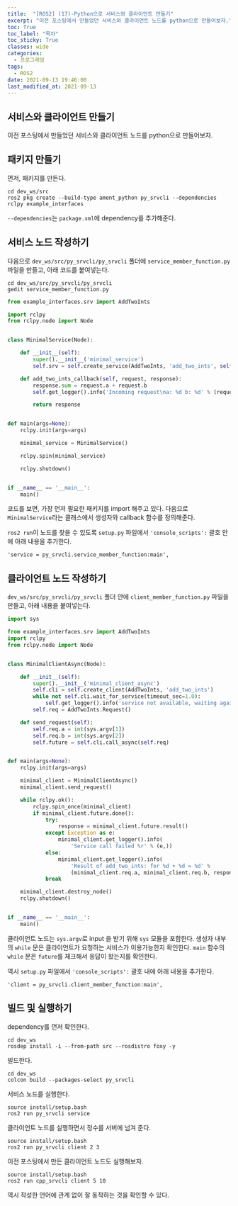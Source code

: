 ```yaml
---
title:  "[ROS2] (17)-Python으로 서비스와 클라이언트 만들기"
excerpt: "이전 포스팅에서 만들었던 서비스와 클라이언트 노드를 python으로 만들어보자."
toc: True
toc_label: "목차"
toc_sticky: True
classes: wide
categories:
  - 프로그래밍
tags:
  - ROS2
date: 2021-09-13 19:46:00
last_modified_at: 2021-09-13
---
```


## 서비스와 클라이언트 만들기
이전 포스팅에서 만들었던 서비스와 클라이언트 노드를 python으로 만들어보자.

## 패키지 만들기
먼저, 패키지를 만든다.

```
cd dev_ws/src
ros2 pkg create --build-type ament_python py_srvcli --dependencies rclpy example_interfaces
```

`--dependencies`는 `package.xml`에 dependency를 추가해준다.

## 서비스 노드 작성하기
다음으로 `dev_ws/src/py_srvcli/py_srvcli` 폴더에 `service_member_function.py` 파일을 만들고, 아래 코드를 붙여넣는다.

```
cd dev_ws/src/py_srvcli/py_srvcli
gedit service_member_function.py
```

```py
from example_interfaces.srv import AddTwoInts

import rclpy
from rclpy.node import Node


class MinimalService(Node):

    def __init__(self):
        super().__init__('minimal_service')
        self.srv = self.create_service(AddTwoInts, 'add_two_ints', self.add_two_ints_callback)

    def add_two_ints_callback(self, request, response):
        response.sum = request.a + request.b
        self.get_logger().info('Incoming request\na: %d b: %d' % (request.a, request.b))

        return response


def main(args=None):
    rclpy.init(args=args)

    minimal_service = MinimalService()

    rclpy.spin(minimal_service)

    rclpy.shutdown()


if __name__ == '__main__':
    main()
```

코드를 보면, 가장 먼저 필요한 패키지를 import 해주고 있다. 다음으로 `MinimalService`라는 클래스에서 생성자와 callback 함수를 정의해준다.

`ros2 run`이 노드를 찾을 수 있도록 `setup.py` 파일에서 `'console_scripts':` 괄호 안에 아래 내용을 추가한다.

```
'service = py_srvcli.service_member_function:main',
```

## 클라이언트 노드 작성하기
`dev_ws/src/py_srvcli/py_srvcli` 폴더 안에 `client_member_function.py` 파일을 만들고, 아래 내용을 붙여넣는다.

```py
import sys

from example_interfaces.srv import AddTwoInts
import rclpy
from rclpy.node import Node


class MinimalClientAsync(Node):

    def __init__(self):
        super().__init__('minimal_client_async')
        self.cli = self.create_client(AddTwoInts, 'add_two_ints')
        while not self.cli.wait_for_service(timeout_sec=1.0):
            self.get_logger().info('service not available, waiting again...')
        self.req = AddTwoInts.Request()

    def send_request(self):
        self.req.a = int(sys.argv[1])
        self.req.b = int(sys.argv[2])
        self.future = self.cli.call_async(self.req)


def main(args=None):
    rclpy.init(args=args)

    minimal_client = MinimalClientAsync()
    minimal_client.send_request()

    while rclpy.ok():
        rclpy.spin_once(minimal_client)
        if minimal_client.future.done():
            try:
                response = minimal_client.future.result()
            except Exception as e:
                minimal_client.get_logger().info(
                    'Service call failed %r' % (e,))
            else:
                minimal_client.get_logger().info(
                    'Result of add_two_ints: for %d + %d = %d' %
                    (minimal_client.req.a, minimal_client.req.b, response.sum))
            break

    minimal_client.destroy_node()
    rclpy.shutdown()


if __name__ == '__main__':
    main()
```

클라이언트 노드는 `sys.argv`로 input 을 받기 위해 `sys` 모듈을 포함한다. 생성자 내부의 `while` 문은 클라이언트가 요청하는 서비스가 이용가능한지 확인한다. `main` 함수의 `while` 문은 `future`를 체크해서 응답이 왔는지를 확인한다.

역시 `setup.py` 파일에서 `'console_scripts':` 괄호 내에 아래 내용을 추가한다.

```
'client = py_srvcli.client_member_function:main',
```
 
## 빌드 및 실행하기
dependency를 먼저 확인한다.

```
cd dev_ws
rosdep install -i --from-path src --rosdistro foxy -y
```

빌드한다.

```
cd dev_ws
colcon build --packages-select py_srvcli
```

서비스 노드를 실행한다.

```
source install/setup.bash
ros2 run py_srvcli service
```

클라이언트 노드를 실행하면서 정수를 서버에 넘겨 준다.

```
source install/setup.bash
ros2 run py_srvcli client 2 3
```

이전 포스팅에서 만든 클라이언트 노드도 실행해보자.

```
source install/setup.bash
ros2 run cpp_srvcli client 5 10
```

역시 작성한 언어에 관계 없이 잘 동작하는 것을 확인할 수 있다.